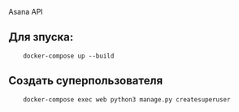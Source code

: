 Asana API

## Для зпуска:
```
	docker-compose up --build
```

## Создать суперпользователя
```
	docker-compose exec web python3 manage.py createsuperuser
```
